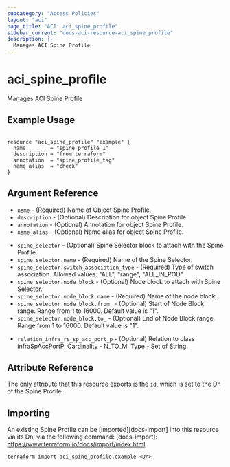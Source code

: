 ```yaml
---
subcategory: "Access Policies"
layout: "aci"
page_title: "ACI: aci_spine_profile"
sidebar_current: "docs-aci-resource-aci_spine_profile"
description: |-
  Manages ACI Spine Profile
---
```


# aci_spine_profile #
Manages ACI Spine Profile

## Example Usage ##

```hcl

resource "aci_spine_profile" "example" {
  name        = "spine_profile_1"
  description = "from terraform"
  annotation  = "spine_profile_tag"
  name_alias  = "check"
}

```


## Argument Reference ##
* `name` - (Required) Name of Object Spine Profile.
* `description` - (Optional) Description for object Spine Profile.
* `annotation` - (Optional) Annotation for object Spine Profile.
* `name_alias` - (Optional) Name alias for object Spine Profile.

- `spine_selector` - (Optional) Spine Selector block to attach with the Spine Profile.
- `spine_selector.name` - (Required) Name of the Spine Selector.
- `spine_selector.switch_association_type` - (Required) Type of switch association.
  Allowed values: "ALL", "range", "ALL_IN_POD"
- `spine_selector.node_block` - (Optional) Node block to attach with Spine Selector.
- `spine_selector.node_block.name` - (Required) Name of the node block.
- `spine_selector.node_block.from_` - (Optional) Start of Node Block range. Range from 1 to 16000. Default value is "1".
- `spine_selector.node_block.to_` - (Optional) End of Node Block range. Range from 1 to 16000. Default value is "1".

* `relation_infra_rs_sp_acc_port_p` - (Optional) Relation to class infraSpAccPortP. Cardinality - N_TO_M. Type - Set of String.


## Attribute Reference

The only attribute that this resource exports is the `id`, which is set to the
Dn of the Spine Profile.

## Importing ##

An existing Spine Profile can be [imported][docs-import] into this resource via its Dn, via the following command:
[docs-import]: https://www.terraform.io/docs/import/index.html

```
terraform import aci_spine_profile.example <Dn>
```
